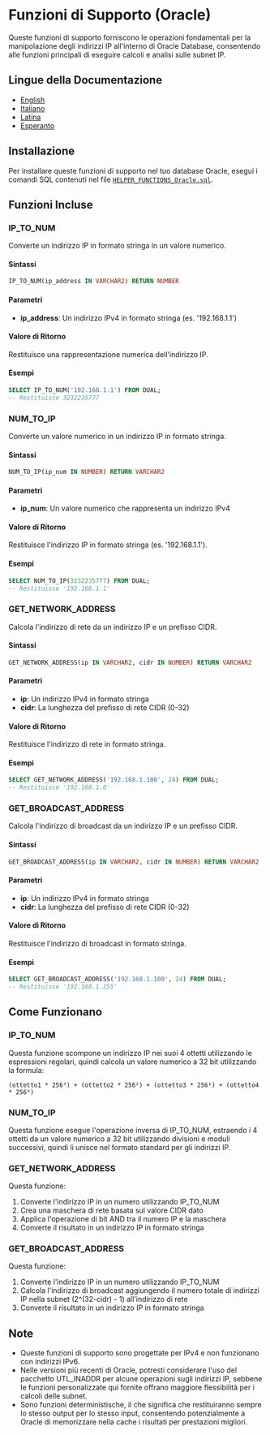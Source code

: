# Funzioni di Supporto (Oracle)

Queste funzioni di supporto forniscono le operazioni fondamentali per la manipolazione degli indirizzi IP all'interno di Oracle Database, consentendo alle funzioni principali di eseguire calcoli e analisi sulle subnet IP.

## Lingue della Documentazione

- [English](./HELPER_FUNCTIONS_Oracle.en.md)
- [Italiano](./HELPER_FUNCTIONS_Oracle.it.md)
- [Latina](./HELPER_FUNCTIONS_Oracle.la.md)
- [Esperanto](./HELPER_FUNCTIONS_Oracle.eo.md)

## Installazione

Per installare queste funzioni di supporto nel tuo database Oracle, esegui i comandi SQL contenuti nel file [`HELPER_FUNCTIONS_Oracle.sql`](./sql/HELPER_FUNCTIONS_Oracle.sql).

## Funzioni Incluse

### IP_TO_NUM

Converte un indirizzo IP in formato stringa in un valore numerico.

#### Sintassi

```sql
IP_TO_NUM(ip_address IN VARCHAR2) RETURN NUMBER
```

#### Parametri

- **ip_address**: Un indirizzo IPv4 in formato stringa (es. '192.168.1.1')

#### Valore di Ritorno

Restituisce una rappresentazione numerica dell'indirizzo IP.

#### Esempi

```sql
SELECT IP_TO_NUM('192.168.1.1') FROM DUAL;
-- Restituisce 3232235777
```

### NUM_TO_IP

Converte un valore numerico in un indirizzo IP in formato stringa.

#### Sintassi

```sql
NUM_TO_IP(ip_num IN NUMBER) RETURN VARCHAR2
```

#### Parametri

- **ip_num**: Un valore numerico che rappresenta un indirizzo IPv4

#### Valore di Ritorno

Restituisce l'indirizzo IP in formato stringa (es. '192.168.1.1').

#### Esempi

```sql
SELECT NUM_TO_IP(3232235777) FROM DUAL;
-- Restituisce '192.168.1.1'
```

### GET_NETWORK_ADDRESS

Calcola l'indirizzo di rete da un indirizzo IP e un prefisso CIDR.

#### Sintassi

```sql
GET_NETWORK_ADDRESS(ip IN VARCHAR2, cidr IN NUMBER) RETURN VARCHAR2
```

#### Parametri

- **ip**: Un indirizzo IPv4 in formato stringa
- **cidr**: La lunghezza del prefisso di rete CIDR (0-32)

#### Valore di Ritorno

Restituisce l'indirizzo di rete in formato stringa.

#### Esempi

```sql
SELECT GET_NETWORK_ADDRESS('192.168.1.100', 24) FROM DUAL;
-- Restituisce '192.168.1.0'
```

### GET_BROADCAST_ADDRESS

Calcola l'indirizzo di broadcast da un indirizzo IP e un prefisso CIDR.

#### Sintassi

```sql
GET_BROADCAST_ADDRESS(ip IN VARCHAR2, cidr IN NUMBER) RETURN VARCHAR2
```

#### Parametri

- **ip**: Un indirizzo IPv4 in formato stringa
- **cidr**: La lunghezza del prefisso di rete CIDR (0-32)

#### Valore di Ritorno

Restituisce l'indirizzo di broadcast in formato stringa.

#### Esempi

```sql
SELECT GET_BROADCAST_ADDRESS('192.168.1.100', 24) FROM DUAL;
-- Restituisce '192.168.1.255'
```

## Come Funzionano

### IP_TO_NUM

Questa funzione scompone un indirizzo IP nei suoi 4 ottetti utilizzando le espressioni regolari, quindi calcola un valore numerico a 32 bit utilizzando la formula:

```
(ottetto1 * 256³) + (ottetto2 * 256²) + (ottetto3 * 256¹) + (ottetto4 * 256⁰)
```

### NUM_TO_IP

Questa funzione esegue l'operazione inversa di IP_TO_NUM, estraendo i 4 ottetti da un valore numerico a 32 bit utilizzando divisioni e moduli successivi, quindi li unisce nel formato standard per gli indirizzi IP.

### GET_NETWORK_ADDRESS

Questa funzione:
1. Converte l'indirizzo IP in un numero utilizzando IP_TO_NUM
2. Crea una maschera di rete basata sul valore CIDR dato
3. Applica l'operazione di bit AND tra il numero IP e la maschera
4. Converte il risultato in un indirizzo IP in formato stringa

### GET_BROADCAST_ADDRESS

Questa funzione:
1. Converte l'indirizzo IP in un numero utilizzando IP_TO_NUM
2. Calcola l'indirizzo di broadcast aggiungendo il numero totale di indirizzi IP nella subnet (2^(32-cidr) - 1) all'indirizzo di rete
3. Converte il risultato in un indirizzo IP in formato stringa

## Note

- Queste funzioni di supporto sono progettate per IPv4 e non funzionano con indirizzi IPv6.
- Nelle versioni più recenti di Oracle, potresti considerare l'uso del pacchetto UTL_INADDR per alcune operazioni sugli indirizzi IP, sebbene le funzioni personalizzate qui fornite offrano maggiore flessibilità per i calcoli delle subnet.
- Sono funzioni deterministische, il che significa che restituiranno sempre lo stesso output per lo stesso input, consentendo potenzialmente a Oracle di memorizzare nella cache i risultati per prestazioni migliori.
